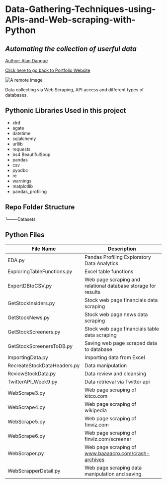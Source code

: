 # Data-Gathering-Techniques-using-APIs-and-Web-scraping-with-Python

## _Automating the collection of userful data_

<a href="https://www.linkedin.com/in/alandanque"> Author: Alan Danque </a>

<a href="https://adanque.github.io/">Click here to go back to Portfolio Website </a>

![A remote image](https://adanque.github.io/assets/img/WebScraping.jpg)

Data collecting via Web Scraping, API access and different types of databases.

## Pythonic Libraries Used in this project
- xlrd
- agate
- datetime
- sqlalchemy
- urllib
- requests
- bs4 BeautifulSoup
- pandas
- csv
- pyodbc
- re
- warnings
- matplotlib
- pandas_profiling


## Repo Folder Structure

└───Datasets

## Python Files 

| File Name  | Description |
| ------ | ------ |
| EDA.py | Pandas Profiling Exploratory Data Analytics |
| ExploringTableFunctions.py | Excel table functions |
| ExportDBtoCSV.py | Web page scraping and relational database storage for results |
| GetStockInsiders.py | Stock web page financials data scraping  |
| GetStockNews.py | Stock web page news data scraping  |
| GetStockScreeners.py | Stock web page financials table data scraping   |
| GetStockScreenersToDB.py | Saving web page scraped data to database |
| ImportingData.py | Importing data from Excel |
| RecreateStockDataHeaders.py | Data manipulation |
| ReviewStockData.py | Data review and cleansing |
| TwitterAPI_Week9.py | Data retrieval via Twitter api |
| WebScrape3.py | Web page scraping of kitco.com |
| WebScrape4.py | Web page scraping of wikipedia |
| WebScrape5.py | Web page scraping of finviz.com |
| WebScrape6.py | Web page scraping of finviz.com/screener |
| WebScraper.py | Web page scraping of www.baaaacro.com/crash-archives |
| WebScrapperDetail.py | Web page scraping data manipulation and saving |

